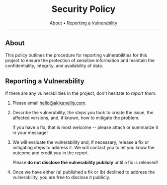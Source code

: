 <!-- markdownlint-disable MD041 -->

<div align="center">

# Security Policy

[About](#about)
•
[Reporting a Vulnerability](#reporting-a-vulnerability)

</div>

---

## About

This policy outlines the procedure for reporting vulnerabilities for this
project to ensure the protection of sensitive information and maintain the
confidentiality, integrity, and availability of data.

## Reporting a Vulnerability

If there are any vulnerabilities in the project, don't hesitate to
_report them_.

<!-- @formatter:off -->

1. Please email [hello@akikanellis.com](mailto:hello@akikanellis.com).
2. Describe the vulnerability, the steps you took to create the issue, the
   affected versions, and, if known, how to mitigate the problem.

   If you have a fix, that is most welcome -- please attach or summarize it in
   your message!

3. We will evaluate the vulnerability and, if necessary, release a fix or
   mitigating steps to address it. We will contact you to let you know the
   outcome and credit you in the report.

   Please **do not disclose the vulnerability publicly** until a fix is
   released!

4. Once we have either (a) published a fix or (b) declined to address the
   vulnerability, you are free to disclose it publicly.

<!-- @formatter:on -->

